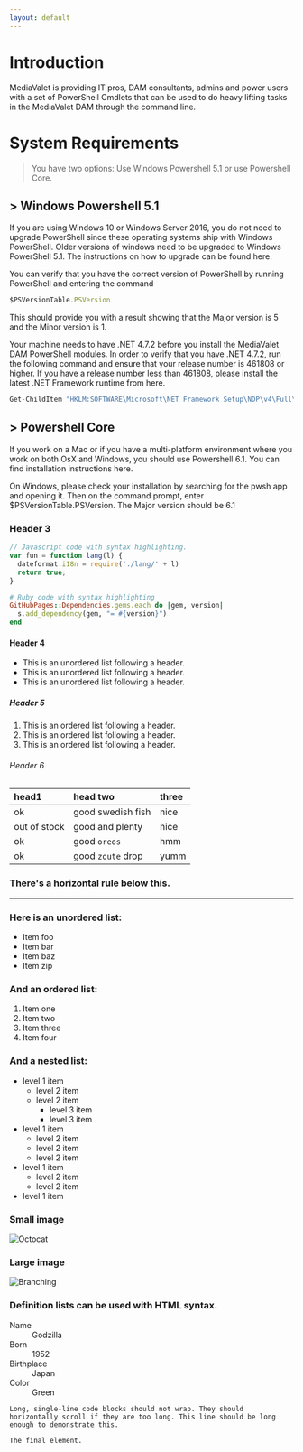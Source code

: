 ```yaml
---
layout: default
---
```


# Introduction

MediaValet is providing IT pros, DAM consultants, admins and power users with a set of PowerShell Cmdlets that can be used to do heavy lifting tasks in the MediaValet DAM through the command line.

# System Requirements

> You have two options: Use Windows Powershell 5.1 or use Powershell Core.

## > Windows Powershell 5.1

If you are using Windows 10 or Windows Server 2016, you do not need to upgrade PowerShell since these operating systems ship with Windows PowerShell. Older versions of windows need to be upgraded to Windows PowerShell 5.1. The instructions on how to upgrade can be found here.

You can verify that you have the correct version of PowerShell by running PowerShell and entering the command 
```js
$PSVersionTable.PSVersion
```

This should provide you with a result showing that the Major version is 5 and the Minor version is 1.

Your machine needs to have .NET 4.7.2 before you install the MediaValet DAM PowerShell modules. In order to verify that you have .NET 4.7.2, run the following command and ensure that your release number is 461808 or higher. If you have a release number less than 461808, please install the latest .NET Framework runtime from here.

```js
Get-ChildItem "HKLM:SOFTWARE\Microsoft\NET Framework Setup\NDP\v4\Full\" | Get-ItemPropertyValue -Name Release
```
## > Powershell Core

If you work on a Mac or if you have a multi-platform environment where you work on both OsX and Windows, you should use Powershell 6.1. You can find installation instructions here.

On Windows, please check your installation by searching for the pwsh app and opening it. Then on the command prompt, enter $PSVersionTable.PSVersion. The Major version should be 6.1

### Header 3

```js
// Javascript code with syntax highlighting.
var fun = function lang(l) {
  dateformat.i18n = require('./lang/' + l)
  return true;
}
```

```ruby
# Ruby code with syntax highlighting
GitHubPages::Dependencies.gems.each do |gem, version|
  s.add_dependency(gem, "= #{version}")
end
```

#### Header 4

*   This is an unordered list following a header.
*   This is an unordered list following a header.
*   This is an unordered list following a header.

##### Header 5

1.  This is an ordered list following a header.
2.  This is an ordered list following a header.
3.  This is an ordered list following a header.

###### Header 6

| head1        | head two          | three |
|:-------------|:------------------|:------|
| ok           | good swedish fish | nice  |
| out of stock | good and plenty   | nice  |
| ok           | good `oreos`      | hmm   |
| ok           | good `zoute` drop | yumm  |

### There's a horizontal rule below this.

* * *

### Here is an unordered list:

*   Item foo
*   Item bar
*   Item baz
*   Item zip

### And an ordered list:

1.  Item one
1.  Item two
1.  Item three
1.  Item four

### And a nested list:

- level 1 item
  - level 2 item
  - level 2 item
    - level 3 item
    - level 3 item
- level 1 item
  - level 2 item
  - level 2 item
  - level 2 item
- level 1 item
  - level 2 item
  - level 2 item
- level 1 item

### Small image

![Octocat](https://github.githubassets.com/images/icons/emoji/octocat.png)

### Large image

![Branching](https://guides.github.com/activities/hello-world/branching.png)


### Definition lists can be used with HTML syntax.

<dl>
<dt>Name</dt>
<dd>Godzilla</dd>
<dt>Born</dt>
<dd>1952</dd>
<dt>Birthplace</dt>
<dd>Japan</dd>
<dt>Color</dt>
<dd>Green</dd>
</dl>

```
Long, single-line code blocks should not wrap. They should horizontally scroll if they are too long. This line should be long enough to demonstrate this.
```

```
The final element.
```
